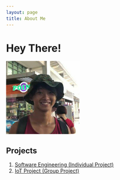 ```yaml
---
layout: page
title: About Me
---
```


# Hey There!

<img src="images/kynapy.png" width="200px">



## Projects
1. [Software Engineering (Individual Project)](http://kynapy.me/ip/)
2. [IoT Project (Group Project)](http://kynapy.me/cs3237-lie-detector/)

